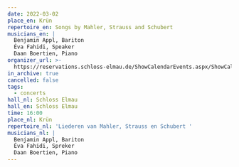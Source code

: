 ```yaml
---
date: 2022-03-02
place_en: Krün
repertoire_en: Songs by Mahler, Strauss and Schubert
musicians_en: |
  Benjamin Appl, Bariton
  Éva Fahidi, Speaker
  Daan Boertien, Piano
organizer_url: >-
  https://reservations.schloss-elmau.de/ShowCalendarEvents.aspx/ShowCalendarEvents.aspx?startDate=01/03/2022#
in_archive: true
cancelled: false
tags:
  - concerts
hall_nl: Schloss Elmau
hall_en: Schloss Elmau
time: 16:00
place_nl: Krün
repertoire_nl: 'Liederen van Mahler, Strauss en Schubert '
musicians_nl: |
  Benjamin Appl, Bariton
  Éva Fahidi, Spreker
  Daan Boertien, Piano
---
```

